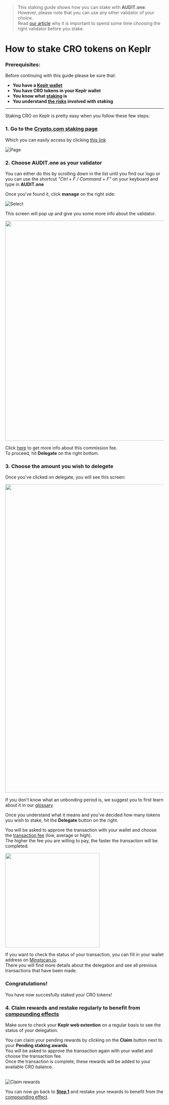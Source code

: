    > This staking guide shows how you can stake with **AUDIT.one**. <br>
  > However, please note that you can use any other validator of your choice. <br>
  > Read [our article](Importance_of_choosing_the_right_validator.md) why it is important to spend some time choosing the right validator before you stake.

# How to stake CRO tokens on Keplr

### Prerequisites:

Before continuing with this guide please be sure that:

- **You have a [Keplr wallet](How_to_create_a_Keplr_wallet.md)**
- **You have CRO tokens in your Keplr wallet**
- **You know what [staking](What_is_staking.md) is**
- **You understand [the risks](Risks_of_staking.md) involved with staking**

***


Staking CRO on Keplr is pretty easy when you follow these few steps:

### **1.  Go to the <a name="step1"> [Crypto.com staking page](https://wallet.keplr.app/#/crypto-org/stake) </a>**

Which you can easily access by clicking [this link](https://wallet.keplr.app/#/crypto-org/stake)

![Page](https://user-images.githubusercontent.com/95366163/148792606-0766560b-28f0-4952-9e88-2f758c796850.png)


### **2.  Choose AUDIT.one as your validator**

You can either do this by scrolling down in the list until you find our logo or you can use the shortcut _"Ctrl + F / Command + F"_ on your keyboard and type in **AUDIT.one**

Once you've found it, click **manage** on the right side:

![Select](https://user-images.githubusercontent.com/95366163/148793397-92e301ff-e3e4-4bac-ace2-ee3bbcd87ddf.png)

This screen will pop up and give you some more info about the validator. 

<img width="700" src="https://user-images.githubusercontent.com/95366163/148533039-a00b4cf5-e902-4923-83bf-d87cd8f8ea27.png">

Click [here](Validator_fee.md) to get more info about this commission fee. <br>
To proceed, hit **Delegate** on the right bottom.


### **3.  Choose the amount you wish to delegete**

Once you've clicked on delegate, you will see this screen:

<img width="981" src="https://user-images.githubusercontent.com/95366163/148792699-328b249c-1925-4c5a-a220-06bf5474be06.png">

If you don't know what an unbonding period is, we suggest you to first learn about it in our [glossary](Unbonding_period.md).

Once you understand what it means and you've decided how many tokens you wish to stake, hit the **Delegate** button on the right.

You will be asked to approve the transaction with your wallet and choose the [transaction fee](Transaction_fees.md) (low, average or high). <br>
The higher the fee you are willing to pay, the faster the transaction will be completed.

<img width="300" src="https://user-images.githubusercontent.com/95366163/148792781-75818591-637e-4ce4-8dfa-ce352b4e6866.png">

If you want to check the status of your transaction, you can fill in your wallet address on [Minstscan.io](https://www.mintscan.io/crypto-org). <br>
There you will find more details about the delegation and see all previous transactions that have been made.

### **Congratulations!** 
You have now succesfully staked your CRO tokens!


### **4.  Claim rewards and restake regularly to benefit from [compounding effects](Compounding_interest.md)**

Make sure to check your **Keplr web extention** on a regular basis to see the status of your delegation.

You can claim your pending rewards by clicking on the **Claim** button next to your **Pending staking awards**.<br>
You will be asked to approve the transaction again with your wallet and choose the transaction fee. <br>
Once the transaction is complete, these rewards will be added to your available CRO balance. <br> <br>

![Claim rewards](https://user-images.githubusercontent.com/95366163/148792973-f7ddab65-01bf-4cea-a348-bdf84e610c03.png)

You can now go back to [**Step 1**](#step1) and restake your rewards to benefit from the [compounding effect](Compounding_interest.md).

